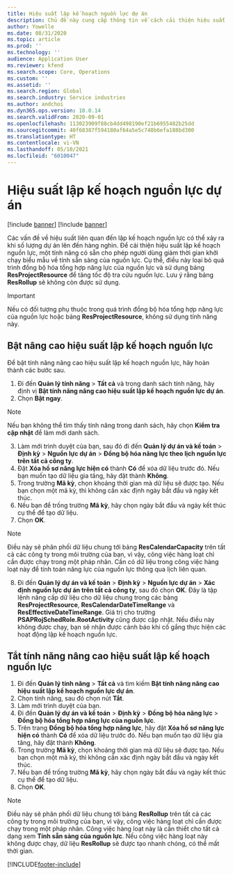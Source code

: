 ```yaml
---
title: Hiệu suất lập kế hoạch nguồn lực dự án
description: Chủ đề này cung cấp thông tin về cách cải thiện hiệu suất lập kế hoạch nguồn lực cho một số lượng lớn các dự án.
author: Yowelle
ms.date: 08/31/2020
ms.topic: article
ms.prod: ''
ms.technology: ''
audience: Application User
ms.reviewer: kfend
ms.search.scope: Core, Operations
ms.custom: ''
ms.assetid: ''
ms.search.region: Global
ms.search.industry: Service industries
ms.author: andchoi
ms.dyn365.ops.version: 10.0.14
ms.search.validFrom: 2020-09-01
ms.openlocfilehash: 113023909f88cb4dd498190ef21b6955482b25dd
ms.sourcegitcommit: 40f68387f594180af64a5e5c748b6efa188bd300
ms.translationtype: HT
ms.contentlocale: vi-VN
ms.lasthandoff: 05/10/2021
ms.locfileid: "6010047"
---
```

# <a name="project-resource-scheduling-performance"></a>Hiệu suất lập kế hoạch nguồn lực dự án

[!include [banner](../includes/banner.md)]
[!include [banner](../includes/preview-banner.md)]


Các vấn đề về hiệu suất liên quan đến lập kế hoạch nguồn lực có thể xảy ra khi số lượng dự án lên đến hàng nghìn. Để cải thiện hiệu suất lập kế hoạch nguồn lực, một tính năng có sẵn cho phép người dùng giảm thời gian khởi chạy biểu mẫu về tính sẵn sàng của nguồn lực. Cụ thể, điều này loại bỏ quá trình đồng bộ hóa tổng hợp năng lực của nguồn lực và sử dụng bảng **ResProjectResource** để tăng tốc độ tra cứu nguồn lực. Lưu ý rằng bảng **ResRollup** sẽ không còn được sử dụng.

> [!IMPORTANT]
> Nếu có đối tượng phụ thuộc trong quá trình đồng bộ hóa tổng hợp năng lực của nguồn lực hoặc bảng **ResProjectResource**, không sử dụng tính năng này.

## <a name="enable-resource-scheduling-performance-enhancement"></a>Bật nâng cao hiệu suất lập kế hoạch nguồn lực
Để bật tính năng nâng cao hiệu suất lập kế hoạch nguồn lực, hãy hoàn thành các bước sau.

1. Đi đến **Quản lý tính năng** > **Tất cả** và trong danh sách tính năng, hãy định vị **Bật tính năng nâng cao hiệu suất lập kế hoạch nguồn lực dự án**.
2. Chọn **Bật ngay**.

> [!NOTE]
> Nếu bạn không thể tìm thấy tính năng trong danh sách, hãy chọn **Kiểm tra cập nhật** để làm mới danh sách.

3. Làm mới trình duyệt của bạn, sau đó đi đến **Quản lý dự án và kế toán** > **Định kỳ** > **Nguồn lực dự án** > **Đồng bộ hóa năng lực theo lịch nguồn lực trên tất cả công ty**.
4. Đặt **Xóa hồ sơ năng lực hiện có** thành **Có** để xóa dữ liệu trước đó. Nếu bạn muốn tạo dữ liệu gia tăng, hãy đặt thành **Không**.
5. Trong trường **Mã kỳ**, chọn khoảng thời gian mà dữ liệu sẽ được tạo. Nếu bạn chọn một mã kỳ, thì không cần xác định ngày bắt đầu và ngày kết thúc.
6. Nếu bạn để trống trường **Mã kỳ**, hãy chọn ngày bắt đầu và ngày kết thúc cụ thể để tạo dữ liệu.
7. Chọn **OK**.

 > [!NOTE]
 > Điều này sẽ phân phối dữ liệu chung tới bảng **ResCalendarCapacity** trên tất cả các công ty trong môi trường của bạn, vì vậy, công việc hàng loạt chỉ cần được chạy trong một pháp nhân. Cần có dữ liệu trong công việc hàng loạt này để tính toán năng lực của nguồn lực thông qua lịch liên quan.

8. Đi đến **Quản lý dự án và kế toán** > **Định kỳ** > **Nguồn lực dự án** > **Xác định nguồn lực dự án trên tất cả công ty**, sau đó chọn **OK**. Đây là tập lệnh nâng cấp dữ liệu cho dữ liệu chung trong các bảng **ResProjectResource**, **ResCalendarDateTimeRange** và **ResEffectiveDateTimeRange**. Giá trị cho trường **PSAPRojSchedRole.RootActivity** cũng được cập nhật. Nếu điều này không được chạy, bạn sẽ nhận được cảnh báo khi cố gắng thực hiện các hoạt động lập kế hoạch nguồn lực.
 
## <a name="turn-off-resource-scheduling-performance-enhancement"></a>Tắt tính năng nâng cao hiệu suất lập kế hoạch nguồn lực

1. Đi đến **Quản lý tính năng** > **Tất cả** và tìm kiếm **Bật tính năng nâng cao hiệu suất lập kế hoạch nguồn lực dự án**.
2. Chọn tính năng, sau đó chọn nút **Tắt**.
3. Làm mới trình duyệt của bạn.
4. Đi đến **Quản lý dự án và kế toán** > **Định kỳ** > **Đồng bộ hóa năng lực** > **Đồng bộ hóa tổng hợp năng lực của nguồn lực**.
5. Trên trang **Đồng bộ hóa tổng hợp năng lực**, hãy đặt **Xóa hồ sơ năng lực hiện có** thành **Có** để xóa dữ liệu trước đó. Nếu bạn muốn tạo dữ liệu gia tăng, hãy đặt thành **Không**.
6. Trong trường **Mã kỳ**, chọn khoảng thời gian mà dữ liệu sẽ được tạo. Nếu bạn chọn một mã kỳ, thì không cần xác định ngày bắt đầu và ngày kết thúc.
7. Nếu bạn để trống trường **Mã kỳ**, hãy chọn ngày bắt đầu và ngày kết thúc cụ thể để tạo dữ liệu.
8. Chọn **OK**.

> [!NOTE]
> Điều này sẽ phân phối dữ liệu chung tới bảng **ResRollup** trên tất cả các công ty trong môi trường của bạn, vì vậy, công việc hàng loạt chỉ cần được chạy trong một pháp nhân. Công việc hàng loạt này là cần thiết cho tất cả dạng xem **Tính sẵn sàng của nguồn lực**. Nếu công việc hàng loạt này không được chạy, dữ liệu **ResRollup** sẽ được tạo nhanh chóng, có thể mất thời gian.


[!INCLUDE[footer-include](../includes/footer-banner.md)]